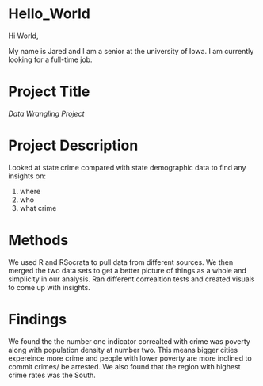 # Hello_World

Hi World,

My name is Jared and I am a senior at the university of Iowa. I am currently looking for a full-time job. 

# **Project Title**

*Data Wrangling Project* 

# **Project Description** 

Looked at state crime compared with state demographic data to find any insights on:  
1. where 
2. who
3. what crime    

# **Methods**

We used R and RSocrata to pull data from different sources. We then merged the two data sets to get a better picture of things as a whole and simplicity in our analysis. Ran different correaltion tests and created visuals to come up with insights.

# **Findings**

We found the the number one indicator correalted with crime was poverty along with population density at number two. This means bigger cities expereince more crime and people with lower poverty are more inclined to commit crimes/ be arrested. We also found that the region with highest crime rates was the South.


